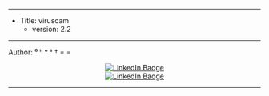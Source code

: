 - - -

- Title: viruscam
  - version: 2.2

- - -
  
  Author: ⁶ ʰ ᵒ ˢ †
  = =
<div id="badges" align="center">
  <a href="https://t.me/are_you_okays">
    <img src="https://img.shields.io/badge/GROUP-red?style=for-the-badge&logo=twitter&logoColor=white)" alt="LinkedIn Badge"/>
  </a>
</div>
<div id="badges" align="center">
  <a href="https://vk.com/invite/AMKGDq4">
    <img src="https://img.shields.io/badge/Sicret-red?style=for-the-badge&logo=twitter&logoColor=white)" alt="LinkedIn Badge"/>
  </a>
</div>

- - -

